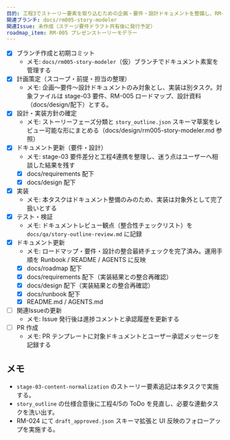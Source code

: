 ```yaml
---
目的: 工程3でストーリー要素を取り込むための企画・要件・設計ドキュメントを整備し、RM-005 の実装準備を整える
関連ブランチ: docs/rm005-story-modeler
関連Issue: 未作成（ステージ要件ドラフト共有後に発行予定）
roadmap_item: RM-005 プレゼンストーリーモデラー
---
```


- [x] ブランチ作成と初期コミット
  - メモ: `docs/rm005-story-modeler`（仮）ブランチでドキュメント素案を管理する
- [x] 計画策定（スコープ・前提・担当の整理）
  - メモ: 企画〜要件〜設計ドキュメントのみ対象とし、実装は別タスク。対象ファイルは stage-03 要件、RM-005 ロードマップ、設計資料（docs/design/配下）とする。
- [x] 設計・実装方針の確定
  - メモ: ストーリーフェーズ分類と `story_outline.json` スキーマ草案をレビュー可能な形にまとめる（docs/design/rm005-story-modeler.md 参照）
- [x] ドキュメント更新（要件・設計）
  - メモ: stage-03 要件差分と工程4連携を整理し、迷う点はユーザーへ相談した結果を残す
  - [x] docs/requirements 配下
  - [x] docs/design 配下
- [x] 実装
  - メモ: 本タスクはドキュメント整備のみのため、実装は対象外として完了扱いとする
- [x] テスト・検証
  - メモ: ドキュメントレビュー観点（整合性チェックリスト）を `docs/qa/story-outline-review.md` に記録
- [x] ドキュメント更新
  - メモ: ロードマップ・要件・設計の整合最終チェックを完了済み。運用手順を Runbook / README / AGENTS に反映
  - [x] docs/roadmap 配下
  - [x] docs/requirements 配下（実装結果との整合再確認）
  - [x] docs/design 配下（実装結果との整合再確認）
  - [x] docs/runbook 配下
  - [x] README.md / AGENTS.md
- [ ] 関連Issueの更新
  - メモ: Issue 発行後は進捗コメントと承認履歴を更新する
- [ ] PR 作成
  - メモ: PR テンプレートに対象ドキュメントとユーザー承認メッセージを記録する

## メモ
- `stage-03-content-normalization` のストーリー要素追記は本タスクで実施する。
- `story_outline` の仕様合意後に工程4/5の ToDo を見直し、必要な連動タスクを洗い出す。
- RM-024 にて `draft_approved.json` スキーマ拡張と UI 反映のフォローアップを実施する。
